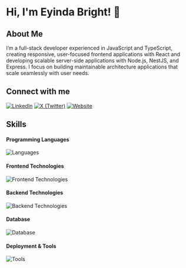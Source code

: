 # Hi, I'm Eyinda Bright! 👋

## About Me
I’m a full-stack developer experienced in JavaScript and TypeScript, creating responsive, user-focused frontend applications with React and developing scalable server-side applications with Node.js, NestJS, and Express. I focus on building maintainable architecture applications that scale seamlessly with user needs.

## Connect with me
[![LinkedIn](https://img.shields.io/badge/LinkedIn-%230077B5.svg?style=for-the-badge&logo=linkedin&logoColor=white)](https://www.linkedin.com/in/eyinda-bright)
[![X (Twitter)](https://img.shields.io/badge/X-%23000000.svg?style=for-the-badge&logo=x&logoColor=white)](https://x.com/brayzoney)
[![Website](https://img.shields.io/badge/Website-%23121212.svg?style=for-the-badge&logo=About.me&logoColor=white)](https://www.zoneyhub.com)


## Skills

#### Programming Languages  
![Languages](https://skillicons.dev/icons?i=js,typescript)

#### Frontend Technologies
![Frontend Technologies](https://skillicons.dev/icons?i=react,html,css,tailwind)

#### Backend Technologies
![Backend Technologies](https://skillicons.dev/icons?i=nodejs,express)

#### Database 
![Database](https://skillicons.dev/icons?i=postgres,mongodb)

#### Deployment & Tools  
![Tools](https://skillicons.dev/icons?i=git,github,vscode,vercel,bash)


